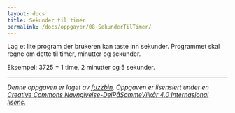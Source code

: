 ```yaml
---
layout: docs
title: Sekunder til timer
permalink: /docs/oppgaver/08-SekunderTilTimer/
---
```


Lag et lite program der brukeren kan taste inn sekunder. Programmet skal regne om dette til timer, minutter og sekunder.

Eksempel:
3725 = 1 time, 2 minutter og 5 sekunder. 

---

_Denne oppgaven er laget av [fuzzbin](https://github.com/fuzzbin). Oppgaven er lisensiert under en [Creative Commons Navngivelse-DelPåSammeVilkår 4.0 Internasjonal lisens.](http://creativecommons.org/licenses/by-sa/4.0/)_